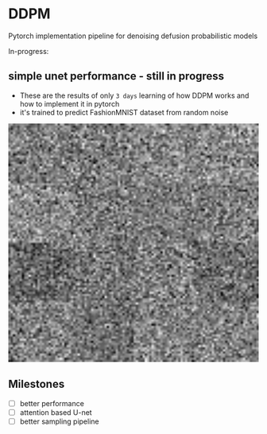 # DDPM
 Pytorch implementation pipeline for denoising defusion probabilistic models 

In-progress:


simple unet performance - still in progress
-   

- These are the results of only `3 days` learning of how DDPM works and how to implement it in pytorch 
- it's trained to predict FashionMNIST dataset from random noise
  
<img src="best_model_sampling.gif" width="640" height="480" />


## Milestones
- [ ] better performance
- [ ] attention based U-net
- [ ] better sampling pipeline